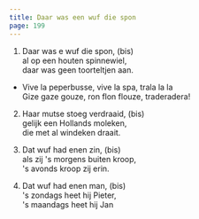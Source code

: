 ```yaml
---
title: Daar was een wuf die spon 
page: 199
---  
```



1. Daar was e wuf die spon,  (bis)  
al op een houten spinnewiel,  
daar was geen toorteltjen aan.  


- Vive la peperbusse, vive la spa, trala la la  
Gize gaze gouze, ron flon flouze, traderadera!  


2. Haar mutse stoeg verdraaid,  (bis)  
gelijk een Hollands moleken,  
die met al windeken draait.  


3. Dat wuf had enen zin,  (bis)  
als zij 's morgens buiten kroop,  
's avonds kroop zij erin.  


4. Dat wuf had enen man,  (bis)  
's zondags heet hij Pieter,  
's maandags heet hij Jan  
